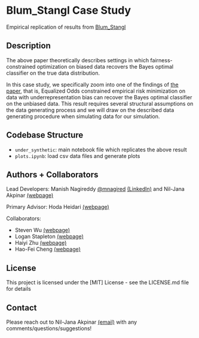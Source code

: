 # Blum_Stangl Case Study

Empirical replication of results from [Blum_Stangl](https://arxiv.org/abs/1912.01094)

## Description

The above paper theoretically describes settings in which fairness-constrained optimization on biased data recovers the Bayes optimal classifier on the true data distribution.

In this case study, we specifically zoom into one of the findings of [the paper](https://arxiv.org/abs/2204.10233), that is, Equalized Odds constrained empirical risk minimization on data with underrepresentation bias can recover the Bayes optimal classifier on the unbiased data. This result requires several structural assumptions on the data generating process and we will draw on the described data generating procedure when simulating data for our simulation. 

## Codebase Structure

* `under_synthetic`: main notebook file which replicates the above result
* `plots.ipynb`: load csv data files and generate plots

## Authors + Collaborators

Lead Developers: Manish Nagireddy [@mnagired](http://twitter.com/mnagired) [(LinkedIn)](https://www.linkedin.com/in/mnagireddy/) and Nil-Jana Akpinar [(webpage)](http://nakpinar.github.io)

Primary Advisor: Hoda Heidari [(webpage)](https://www.cs.cmu.edu/~hheidari/)

Collaborators:
   *  Steven Wu [(webpage)](http://zstevenwu.com)
   *  Logan Stapleton [(webpage)](http://loganstapleton.com)
   *  Haiyi Zhu [(webpage)](http://haiyizhu.com)
   *  Hao-Fei Cheng [(webpage)](https://www-users.cse.umn.edu/~cheng635/)

## License

This project is licensed under the [MIT] License - see the LICENSE.md file for details


## Contact

Please reach out to Nil-Jana Akpinar [(email)](mailto:nakpinar@andrew.cmu.edu) with any comments/questions/suggestions!
